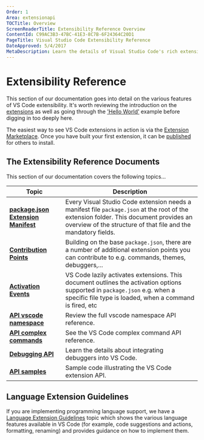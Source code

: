 ```yaml
---
Order: 1
Area: extensionapi
TOCTitle: Overview
ScreenReaderTitle: Extensibility Reference Overview
ContentId: C99AC3B3-47BC-41E3-8C7B-6F24364C20D1
PageTitle: Visual Studio Code Extensibility Reference
DateApproved: 5/4/2017
MetaDescription: Learn the details of Visual Studio Code's rich extensibility (plug-in) model.  This documentation describes the various extension points, activation rules and specific feature APIs (e.g. working with documents and editors).
---
```


# Extensibility Reference

This section of our documentation goes into detail on the various features of VS Code extensibility.  It's worth reviewing the introduction on the [extensions](/docs/extensions/overview.md) as well as going through the ['Hello World'](/docs/extensions/example-hello-world.md) example before digging in too deeply here.

The easiest way to see VS Code extensions in action is via the [Extension Marketplace](/docs/editor/extension-gallery.md).  Once you have built your first extension, it can be [published](/docs/extensions/publish-extension.md) for others to install.

## The Extensibility Reference Documents

This section of our documentation covers the following topics...

Topic|Description
-----|-----------
**[package.json Extension Manifest](/docs/extensionAPI/extension-manifest.md)**|Every Visual Studio Code extension needs a manifest file `package.json` at the root of the extension folder. This document provides an overview of the structure of that file and the mandatory fields.
**[Contribution Points](/docs/extensionAPI/extension-points.md)**|Building on the base `package.json`, there are a number of additional extension points you can contribute to e.g. commands, themes, debuggers,...
**[Activation Events](/docs/extensionAPI/activation-events.md)**|VS Code lazily activates extensions. This document outlines the activation options supported in `package.json` e.g. when a specific file type is loaded, when a command is fired, etc
**[API vscode namespace](/docs/extensionAPI/vscode-api.md)**|Review the full vscode namespace API reference.
**[API complex commands](/docs/extensionAPI/vscode-api-commands.md)**|See the VS Code complex command API reference.
**[Debugging API](/docs/extensionAPI/api-debugging.md)**|Learn the details about integrating debuggers into VS Code.
**[API samples](https://github.com/Microsoft/vscode-extension-samples)**|Sample code illustrating the VS Code extension API.

## Language Extension Guidelines

If you are implementing programming language support, we have a [Language Extension Guidelines](/docs/extensionAPI/language-support.md) topic which shows the various language features available in VS Code (for example, code suggestions and actions, formatting, renaming) and provides guidance on how to implement them.
